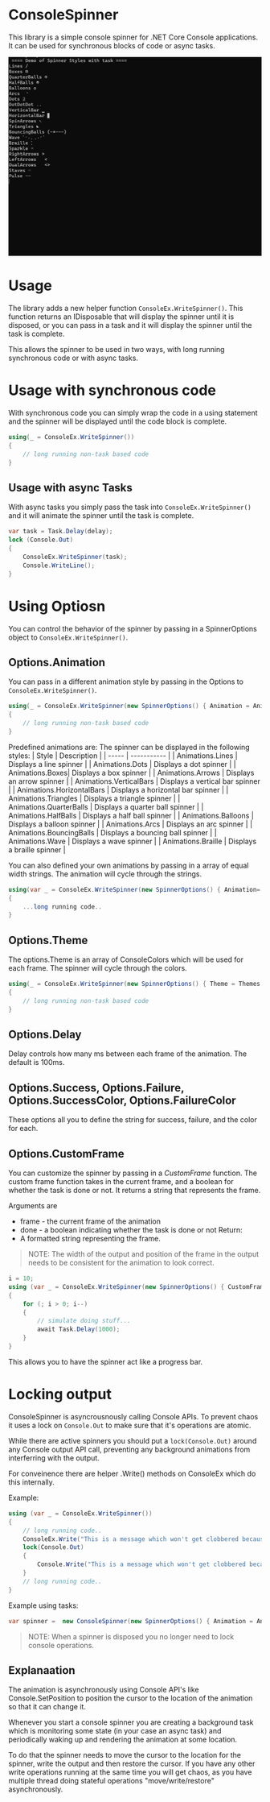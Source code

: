 ﻿# ConsoleSpinner
This library is a simple console spinner for .NET Core Console applications. It can be used for synchronous blocks of code or async tasks.  

![demo.gif](https://raw.githubusercontent.com/tomlm/ConsoleSpinner/main/demo.gif)

# Usage 
The library adds a new helper function ```ConsoleEx.WriteSpinner()```.  This function returns an IDisposable that will display the spinner until it is disposed, 
or you can pass in a task and it will display the spinner until the task is complete.

This allows the spinner to be used in two ways, with long running synchronous code or with async tasks.

# Usage with synchronous code
With synchronous code you can simply wrap the code in a using statement and the spinner will be displayed until the code block is complete.

```csharp	
using(_ = ConsoleEx.WriteSpinner())
{
	// long running non-task based code 
}
```

## Usage with async Tasks
With async tasks you simply pass the task into ```ConsoleEx.WriteSpinner()``` and it will animate the spinner until the task is complete.

```csharp
var task = Task.Delay(delay);
lock (Console.Out)
{
    ConsoleEx.WriteSpinner(task);
    Console.WriteLine();
}
```

# Using Optiosn
You can control the behavior of the spinner by passing in a SpinnerOptions object to ```ConsoleEx.WriteSpinner()```.    

## Options.Animation
You can pass in a different animation style by passing in the Options to ```ConsoleEx.WriteSpinner()```.
```csharp	
using(_ = ConsoleEx.WriteSpinner(new SpinnerOptions() { Animation = Animations.Args }))
{
	// long running non-task based code 
}
```

Predefined animations are:
The spinner can be displayed in the following styles:
| Style | Description | 
| ----- | ----------- | 
| Animations.Lines | Displays a line spinner | 
| Animations.Dots | Displays a dot spinner | 
| Animations.Boxes| Displays a box spinner | 
| Animations.Arrows | Displays an arrow spinner | 
| Animations.VerticalBars | Displays a vertical bar spinner | 
| Animations.HorizontalBars | Displays a horizontal bar spinner | 
| Animations.Triangles | Displays a triangle spinner | 
| Animations.QuarterBalls | Displays a quarter ball spinner | 
| Animations.HalfBalls | Displays a half ball spinner | 
| Animations.Balloons | Displays a balloon spinner | 
| Animations.Arcs | Displays an arc spinner | 
| Animations.BouncingBalls | Displays a bouncing ball spinner | 
| Animations.Wave | Displays a wave spinner |
| Animations.Braille | Displays a braille spinner | 

You can also defined your own animations by passing in a array of equal width strings. The animation will cycle through the strings.  

```csharp
using(var _ = ConsoleEx.WriteSpinner(new SpinnerOptions() { Animation= new [] { "`  ", "`` ", "```", " ``", "  `", "   "}))
{
	...long running code..
}
```


## Options.Theme
The options.Theme is an array of ConsoleColors which will be used for each frame.  The spinner will cycle through the colors.  
```csharp
using(_ = ConsoleEx.WriteSpinner(new SpinnerOptions() { Theme = Themes.RedWhiteBlue }))
{
	// long running non-task based code 
}
```

## Options.Delay
Delay controls how many ms between each frame of the animation.  The default is 100ms.

## Options.Success, Options.Failure, Options.SuccessColor, Options.FailureColor
These options all you to define the string for success, failure, and the color for each.  


## Options.CustomFrame
You can customize the spinner by passing in a *CustomFrame* function. The custom frame function takes in the current frame, and a boolean for whether the task is done or not. 
It returns a string that represents the frame. 

Arguments are
* frame - the current frame of the animation
* done - a boolean indicating whether the task is done or not
Return:
* A formatted string representing the frame. 

> NOTE: The width of the output and position of the frame in the output needs to be consistent for the animation to look correct.

```csharp
i = 10;
using (var _ = ConsoleEx.WriteSpinner(new SpinnerOptions() { CustomFrame: (frame, done) => $"{frame} Counter: {i} " }))
{
    for (; i > 0; i--)
    {
        // simulate doing stuff...
        await Task.Delay(1000);
    }
}
```

This allows you to have the spinner act like a progress bar.

# Locking output

ConsoleSpinner is asyncrousnously calling Console APIs. To prevent chaos it uses a lock on ```Console.Out``` to make sure that it's operations are atomic.

While there are active spinners you should put a  ```lock(Console.Out)``` around any Console output API call, preventing any background animations from interferring with the output.

For conveinence there are helper .Write() methods on ConsoleEx which do this internally.

Example:
```csharp
using (var _ = ConsoleEx.WriteSpinner())
{
    // long running code..
    ConsoleEx.Write("This is a message which won't get clobbered because it takes a lock internally")
    lock(Console.Out)
    {
        Console.Write("This is a message which won't get clobbered because it is inside a lock");
    }
    // long running code..
}
```

Example using tasks:
```csharp
var spinner =  new ConsoleSpinner(new SpinnerOptions() { Animation = Animations.Lines });
```

> NOTE: When a spinner is disposed you no longer need to lock console operations.

## Explanaation

The animation is asynchronously using Console API's like Console.SetPosition to position the cursor to the location of the animation so that it can change it.  

Whenever you start a console spinner you are creating a background task which is monitoring some state (in your case an async task) and periodically waking up and rendering the animation at some location.

To do that the spinner needs to move the cursor to the location for the spinner, write the output and then restore the cursor. If you have any other write operations running at the same time you will get chaos, as you have multiple thread doing stateful operations "move/write/restore" asynchronously.


